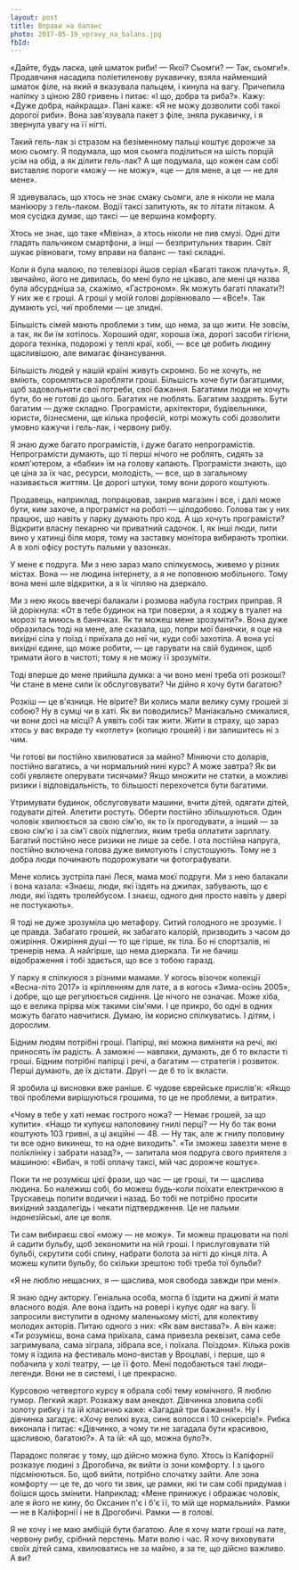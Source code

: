 ```yaml
---
layout: post
title: Вправи на баланс
photo: 2017-05-19_vpravy_na_balans.jpg
fbId:
---
```


«Дайте, будь ласка, цей шматок риби! — Якої? Сьомги? — Так, сьомги!». Продавчиня насадила поліетиленову рукавичку, взяла найменший шматок філе, на який я вказувала пальцем, і кинула на вагу. Причепила наліпку з ціною 280 гривень і питає: «І що, добра та риба?». Кажу: «Дуже добра, найкраща». Пані каже: «Я не можу дозволити собі такої дорогої риби». Вона зав'язувала пакет з філе, зняла рукавичку, і я звернула увагу на її нігті.

Такий гель-лак зі стразом на безіменному пальці коштує дорожче за мою сьомгу. Я подумала, що моя сьомга поділиться на шість порцій усім на обід, а як ділити гель-лак? А ще подумала, що кожен сам собі виставляє пороги «можу — не можу», «це — для мене, а це — не для мене».

<!--more-->

Я здивувалась, що  хтось не знає смаку сьомги, але я ніколи не мала манікюру з гель-лаком. Водії таксі запитують, як то літати літаком. А моя сусідка думає, що таксі — це вершина комфорту.

Хтось не знає, що таке «Мівіна», а хтось ніколи не пив смузі. Одні діти гладять пальчиком смартфони, а інші — безпритульних тварин. Світ шукає рівноваги, тому вправи на баланс — такі складні.

Коли я була малою, по телевізорі йшов серіал «Багаті також плачуть». Я, звичайно, його не дивилась, бо мені було не цікаво, але мені ця назва була абсурдніша за, скажімо, «Гастроном». Як можуть багаті плакати?! У них же є гроші. А гроші у моїй голові дорівнювало — «Все!». Так думають усі, чиї проблеми — це злидні.

Більшість сімей мають проблеми з тим, що нема, за що жити. Не зовсім, а так, як би їм хотілось. Хороший одяг, хороша їжа, дорогі засоби гігієни, дорога техніка, подорожі у теплі краї, хобі, — все це робить людину щасливішою, але вимагає фінансування. 

Більшість людей у нашій країні живуть скромно. Бо не хочуть, не вміють, соромляться заробляти гроші. Більшість хоче бути багатшими, щоб задовольняти свої потреби, свої бажання. Багатими люди не хочуть бути, бо не готові до цього. Багатих не люблять. Багатим заздрять. Бути багатим — дуже складно. Програмісти, архітектори, будівельники, юристи, бізнесмени, ще кілька професій, котрі можуть собі дозволити умовно кажучи і гель-лак, і червону рибу.

Я знаю дуже багато програмістів, і дуже багато непрограмістів. Непрограмісти думають, що ті перші нічого не роблять, сидять за комп'ютером, а «бабки» їм на голову капають. Програмісти знають, що це ціна за їх час, ресурси, молодість, — все, що в загальному називається життям. Це дорогі штуки, тому вони дорого коштують.

Продавець, наприклад, попрацював, закрив магазин і все, і далі може бути, ким захоче, а програміст на роботі — цілодобово. Голова так у них працює, що навіть у парку думають про код. А що хочуть програмісти? Відкрити власну пекарню чи приватний садочок. І, як  інші люди, пити вино у хатинці біля моря, тому на заставку монітора вибирають тропіки. А в холі офісу ростуть пальми у вазонках.

У мене є подруга. Ми з нею зараз мало спілкуємось, живемо у різних містах. Вона — не людина інтернету, а я не поповнюю мобільного. Тому вона мені шле відкритки, а я їх чіпляю на дзеркало.

Ми з нею якось ввечері балакали і розмова набула гострих приправ. Я їй дорікнула: «От в тебе будинок на три поверхи, а я ходжу в туалет на морозі та миюсь в банячках. Як ти можеш мене зрозуміти?». Вона дуже образилась тоді на мене, але сказала, що, попри мої банячки, я оце на вихідні сіла у поїзд і приїхала до неї чи, куди собі захотіла. А вона усі вихідні єдине, що може робити, — це гарувати на свій будинок, щоб тримати його в чистоті; тому я не можу її зрозуміти.

Тоді вперше до мене прийшла думка: а чи воно мені треба оті розкоші? Чи стане в мене сили їх обслуговувати? Чи дійно я хочу бути багатою?
 
Розкіш — це в'язниця. Не вірите? Ви колись мали велику суму грошей зі собою? Ну в сумці чи в хаті. Як ви поводились? Маніакально смикалися, чи вони досі на місці? А уявіть собі так жити. Жити в страху, що зараз хтось у вас вкраде ту «котлету» (копицю грошей) і ви залишитесь ні з чим.

Чи готові ви постійно хвилюватися за майно? Міняючи сто доларів, постійно вагатись, а чи нормальний нині курс? А може завтра? Як ви собі уявляєте оперувати тисячами? Якщо множити не статки, а можливі ризики і відповідальність, то більшості перехочется бути багатими.

Утримувати будинок, обслуговувати машини, вчити дітей, одягати дітей, годувати дітей. Апетити ростуть. Оберти постійно збільшуються. Один чоловік хвилюється за свою сім'ю, як то їх прогодувати, а інший — за свою сім'ю і за сім'ї своїх підлеглих, яким треба оплатити зарплату. Багатий постійно несе ризики не лише за себе. І ота постійна напруга, постійно включена голова дуже вимотують і спустошують. Тому не з добра люди починають подорожувати чи фотографувати.

Мене колись зустріла пані Леся, мама моєї подруги. Ми з нею балакали і вона казала: «Знаєш, люди, які їздять на джипах, забувають, що є люди, які їздять тролейбусом. І знаєш, одного дня просто навіть у двері не постукають».

Я тоді не дуже зрозуміла цю метафору. Ситий голодного не зрозуміє. І це правда. Забагато грошей, як забагато калорій, призводить з часом до ожиріння. Ожиріння душі — то ще гірше, як тіла. Бо ні спортзалів, ні тренерів нема. А найгірше, що нема дзеркала. Ти не бачиш відображення і тобі здається, що все з тобою гаразд.

У парку я спілкуюся з різними мамами. У когось візочок колекції «Весна-літо 2017» із кріпленням для лате, а в когось «Зима-осінь 2005», і добре, що ще регулюється сидіння. Це нічого не означає. Може хіба, що є велика прірва між такими сім'ями. І це прикро, бо одні в одних можуть багато навчитися. Думаю, їм корисно спілкуватись. І дітям, і дорослим.

Бідним людям потрібні гроші. Папірці, які можна виміняти на речі, які приносять їм радість. А заможні — навпаки, думають, де б то вкласти ті гроші. Бідним потрібні папірці і речі, а багатим — стратегія і розвиток. Перші думають, де їх дістати. Другі — де б то їх вкласти.

Я зробила ці висновки вже раніше. Є чудове єврейське прислів'я: «Якщо твої проблеми вирішуються грошима, то це не проблеми, а витрати».

«Чому в тебе у хаті немає гострого ножа? — Немає грошей, за що купити». «Нащо ти купуєш наполовину гнилі перці? — Ну бо так вони коштують 103 гривні, а ці акційні — 48. — Ну так, але ж гнилу половину ти все одно викинеш, то на одне виходить". «Ти зможеш завезти мене в поліклініку і забрати назад?», — запитала моя подруга свого приятеля з машиною: «Вибач, я тобі оплачу таксі, мій час дорожче коштує».

Поки ти не розумієш цієї фрази, що час — це гроші, ти — щаслива людина. Бо належиш собі, бо можеш будь-коли поїхати електричкою в Трускавець попити водички і назад. Бо тобі не потрібно просити вихідний заздалегідь і чекати підтвердження. Це не пальми індонезійські, але це воля.

Ти сам вибираєш свої «можу — не можу». Ти можеш працювати на полі й садити бульбу, щоб зекономити на ній гроші. І прислуговувати тій бульбі, скрутити собі спину, набрати болота за нігті до кінця літа. А можеш купити бульбу, бо скільки зрештою тобі треба тої бульби?

«Я не люблю нещасних, я — щаслива, моя свобода завжди при мені».

Я знаю одну акторку. Геніальна особа, могла б їздити на джипі й мати власного водія. Але вона їздить на ровері і купує одяг на вагу. Її запросили виступити в одному маленькому місті, для колективу молодих акторів. Питаю одного з них: «Як вам вистава?». А він каже: «Ти розумієш, вона сама приїхала, сама привезла реквізит, сама себе загримувала, сама зіграла, зібрала все, і поїхала. Поїздом». Кілька років тому я їздила на фестиваль моно-вистав у Вроцлаві, і перше, що я побачила у холі театру, — це її фото. Мені подобаються такі люди-легенди. Вони не в системі, і це прекрасно.

Курсовою четвертого курсу я обрала собі тему комічного. Я люблю гумор. Легкий жарт. Розкажу вам анекдот. Дівчинка зловила собі золоту рибку і та їй класично каже: «Загадай три бажання!». Ну і дівчинка загадує: «Хочу великі вуха, синє волосся і 10 снікерсів!». Рибка виконала і питає: «Дівчинко, а чому ти не загадала бути красивою, щасливою, багатою?». А та їй: «А що, можна було?».

Парадокс полягає у тому, що дійсно можна було. Хтось із Каліфорнії розказує людині з Дрогобича, як вийти із зони комфорту. І з цього підсміюються. Бо, щоб вийти, потрібно спочатку зайти. Але зона комфорту — це те, до чого ти звик, це рамки, які ти сам собі придумав і боїшся щось змінити. Наприклад: «Мене принижує і ображає чоловік, але я його не кину, бо Оксанин п'є і б'є її, то мій ще нормальний». Рамки — не в Каліфорнії і не в Дрогобичі. Рамки — в голові.

Я не хочу і не маю амбіцій бути багатою. Але я хочу мати гроші на лате, червону рибу, срібний перстень. Мати волю і час. Я хочу виховувати своїх дітей сама, хвилюватись не за майно, а за те, що дійсно важливо. А ви?